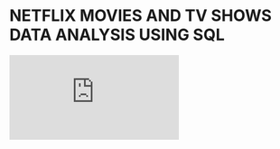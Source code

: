 # NETFLIX MOVIES AND TV SHOWS DATA ANALYSIS USING SQL
![NETFLIX LOGO](https://github.com/swetha0460/NETFLIX_SQL_1/edit/main/README.md)
